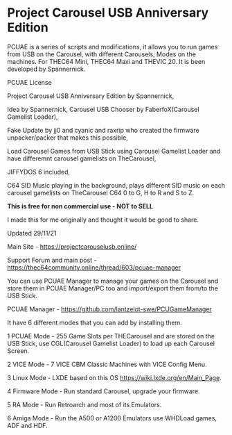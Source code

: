 # Project Carousel USB Anniversary Edition
PCUAE is a series of scripts and modifications, it allows you to run games from USB on the Carousel, with different Carousels, Modes on the machines.
For THEC64 Mini, THEC64 Maxi and THEVIC 20. It is been developed by Spannernick.

PCUAE License


Project Carousel USB Anniversary Edition by Spannernick, 

Idea by Spannernick, Carousel USB Chooser by FaberfoX(Carousel Gamelist Loader), 

Fake Update by jj0 and cyanic and raxrip who created the firmware unpacker/packer that makes this possible, 

Load Carousel Games from USB Stick using Carousel Gamelist Loader and have differemnt carousel gamelists on TheCarousel, 

JIFFYDOS 6 included, 

C64 SID Music playing in the background, plays different SID music on each carousel gamelists on TheCarousel C64 0 to G, H to R and S to Z.


**This is free for non commercial use - NOT to SELL**


I made this for me originally and thought it would be good to share.


Updated 29/11/21


Main Site - https://projectcarouselusb.online/


Support Forum and main post - https://thec64community.online/thread/603/pcuae-manager


You can use PCUAE Manager to manage your games on the Carousel and store them in PCUAE Manager/PC too and import/export them from/to the USB Stick.

PCUAE Manager - https://github.com/lantzelot-swe/PCUGameManager


It have 6 different modes that you can add by installing them.


1 PCUAE Mode - 255 Game Slots per THECarousel and are stored on the USB Stick, use CGL(Carousel Gamelist Loader) to load up each Carousel Screen.


2 VICE Mode - 7 VICE CBM Classic Machines with VICE Config Menu.


3 Linux Mode - LXDE based on this OS https://wiki.lxde.org/en/Main_Page.


4 Firmware Mode - Run standard Carousel, upgrade your firmware.


5 RA Mode - Run Retroarch and most of its Emulators.


6 Amiga Mode - Run the A500 or A1200 Emulators use WHDLoad games, ADF and HDF.



